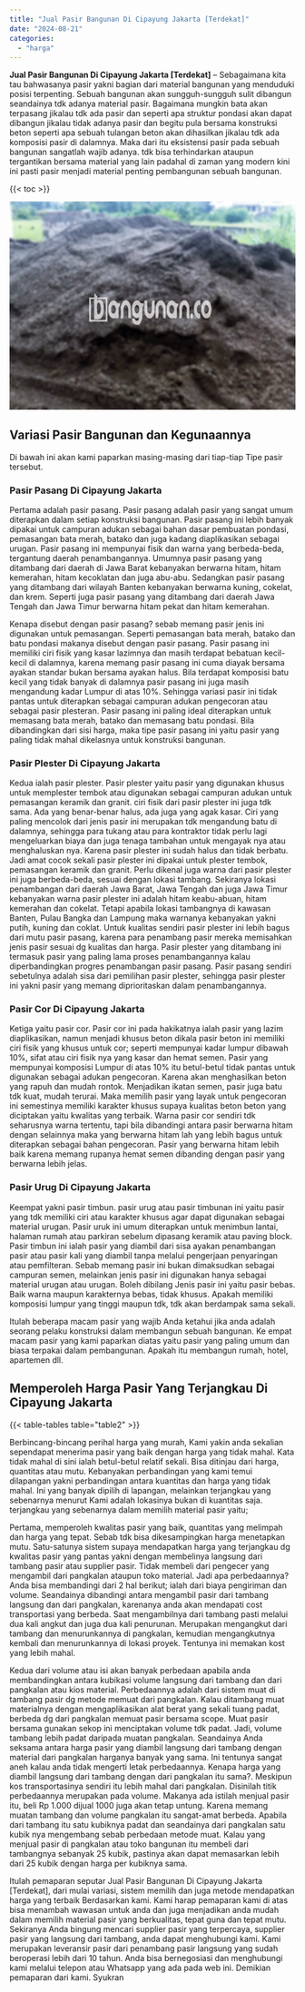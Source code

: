 ```yaml
---
title: "Jual Pasir Bangunan Di Cipayung Jakarta [Terdekat]"
date: "2024-08-21"
categories: 
  - "harga"
---
```


**Jual Pasir Bangunan Di Cipayung Jakarta \[Terdekat\]** – Sebagaimana kita tau bahwasanya pasir yakni bagian dari material bangunan yang menduduki posisi terpenting. Sebuah bangunan akan sungguh-sungguh sulit dibangun seandainya tdk adanya material pasir. Bagaimana mungkin bata akan terpasang jikalau tdk ada pasir dan seperti apa struktur pondasi akan dapat dibangun jikalau tidak adanya pasir dan begitu pula bersama konstruksi beton seperti apa sebuah tulangan beton akan dihasilkan jikalau tdk ada komposisi pasir di dalamnya. Maka dari itu eksistensi pasir pada sebuah bangunan sangatlah wajib adanya. tdk bisa terhindarkan ataupun tergantikan bersama material yang lain padahal di zaman yang modern kini ini pasti pasir menjadi material penting pembangunan sebuah bangunan.

{{< toc >}}

![Jual Pasir Bangunan Di Cipayung Jakarta [Terdekat]](/images/jual-pasir-bangunan-38.png)

## Variasi Pasir Bangunan dan Kegunaannya

Di bawah ini akan kami paparkan masing-masing dari tiap-tiap Tipe pasir tersebut.

### Pasir Pasang Di Cipayung Jakarta

Pertama adalah pasir pasang. Pasir pasang adalah pasir yang sangat umum diterapkan dalam setiap konstruksi bangunan. Pasir pasang ini lebih banyak dipakai untuk campuran adukan sebagai bahan dasar pembuatan pondasi, pemasangan bata merah, batako dan juga kadang diaplikasikan sebagai urugan. Pasir pasang ini mempunyai fisik dan warna yang berbeda-beda, tergantung daerah penambangannya. Umumnya pasir pasang yang ditambang dari daerah di Jawa Barat kebanyakan berwarna hitam, hitam kemerahan, hitam kecoklatan dan juga abu-abu. Sedangkan pasir pasang yang ditambang dari wilayah Banten kebanyakan berwarna kuning, cokelat, dan krem. Seperti juga pasir pasang yang ditambang dari daerah Jawa Tengah dan Jawa Timur berwarna hitam pekat dan hitam kemerahan.

Kenapa disebut dengan pasir pasang? sebab memang pasir jenis ini digunakan untuk pemasangan. Seperti pemasangan bata merah, batako dan batu pondasi makanya disebut dengan pasir pasang. Pasir pasang ini memiliki ciri fisik yang kasar lazimnya dan masih terdapat bebatuan kecil-kecil di dalamnya, karena memang pasir pasang ini cuma diayak bersama ayakan standar bukan bersama ayakan halus. Bila terdapat komposisi batu kecil yang tidak banyak di dalamnya pasir pasang ini juga masih mengandung kadar Lumpur di atas 10%. Sehingga variasi pasir ini tidak pantas untuk diterapkan sebagai campuran adukan pengecoran atau sebagai pasir plesteran. Pasir pasang ini paling ideal diterapkan untuk memasang bata merah, batako dan memasang batu pondasi. Bila dibandingkan dari sisi harga, maka tipe pasir pasang ini yaitu pasir yang paling tidak mahal dikelasnya untuk konstruksi bangunan.

### Pasir Plester Di Cipayung Jakarta

Kedua ialah pasir plester. Pasir plester yaitu pasir yang digunakan khusus untuk memplester tembok atau digunakan sebagai campuran adukan untuk pemasangan keramik dan granit. ciri fisik dari pasir plester ini juga tdk sama. Ada yang benar-benar halus, ada juga yang agak kasar. Ciri yang paling mencolok dari jenis pasir ini merupakan tdk mengandung batu di dalamnya, sehingga para tukang atau para kontraktor tidak perlu lagi mengeluarkan biaya dan juga tenaga tambahan untuk mengayak nya atau menghaluskan nya. Karena pasir plester ini sudah halus dan tidak berbatu. Jadi amat cocok sekali pasir plester ini dipakai untuk plester tembok, pemasangan keramik dan granit. Perlu dikenal juga warna dari pasir plester ini juga berbeda-beda, sesuai dengan lokasi tambang. Sekiranya lokasi penambangan dari daerah Jawa Barat, Jawa Tengah dan juga Jawa Timur kebanyakan warna pasir plester ini adalah hitam keabu-abuan, hitam kemerahan dan cokelat. Tetapi apabila lokasi tambangnya di kawasan Banten, Pulau Bangka dan Lampung maka warnanya kebanyakan yakni putih, kuning dan coklat. Untuk kualitas sendiri pasir plester ini lebih bagus dari mutu pasir pasang, karena para penambang pasir mereka memisahkan jenis pasir sesuai dg kualitas dan harga. Pasir plester yang ditambang ini termasuk pasir yang paling lama proses penambangannya kalau diperbandingkan progres penambangan pasir pasang. Pasir pasang sendiri sebetulnya adalah sisa dari pemilihan pasir plester, sehingga pasir plester ini yakni pasir yang memang diprioritaskan dalam penambangannya.

### Pasir Cor Di Cipayung Jakarta

Ketiga yaitu pasir cor. Pasir cor ini pada hakikatnya ialah pasir yang lazim diaplikasikan, namun menjadi khusus beton dikala pasir beton ini memiliki ciri fisik yang khusus untuk cor; seperti mempunyai kadar lumpur dibawah 10%, sifat atau ciri fisik nya yang kasar dan hemat semen. Pasir yang mempunyai komposisi Lumpur di atas 10% itu betul-betul tidak pantas untuk digunakan sebagai adukan pengecoran. Karena akan menghasilkan beton yang rapuh dan mudah rontok. Menjadikan ikatan semen, pasir juga batu tdk kuat, mudah terurai. Maka memilih pasir yang layak untuk pengecoran ini semestinya memiliki karakter khusus supaya kualitas beton beton yang diciptakan yaitu kwalitas yang terbaik. Warna pasir cor sendiri tdk seharusnya warna tertentu, tapi bila dibandingi antara pasir berwarna hitam dengan selainnya maka yang berwarna hitam lah yang lebih bagus untuk diterapkan sebagai bahan pengecoran. Pasir yang berwarna hitam lebih baik karena memang rupanya hemat semen dibanding dengan pasir yang berwarna lebih jelas.

### Pasir Urug Di Cipayung Jakarta

Keempat yakni pasir timbun. pasir urug atau pasir timbunan ini yaitu pasir yang tdk memiliki ciri atau karakter khusus agar dapat digunakan sebagai material urugan. Pasir uruk ini umum diterapkan untuk menimbun lantai, halaman rumah atau parkiran sebelum dipasang keramik atau paving block. Pasir timbun ini ialah pasir yang diambil dari sisa ayakan penambangan pasir atau pasir kali yang diambil tanpa melalui pengerjaan penyaringan atau pemfilteran. Sebab memang pasir ini bukan dimaksudkan sebagai campuran semen, melainkan jenis pasir ini digunakan hanya sebagai material urugan atau urugan. Boleh dibilang Jenis pasir ini yaitu pasir bebas. Baik warna maupun karakternya bebas, tidak khusus. Apakah memiliki komposisi lumpur yang tinggi maupun tdk, tdk akan berdampak sama sekali.

Itulah beberapa macam pasir yang wajib Anda ketahui jika anda adalah seorang pelaku konstruksi dalam membangun sebuah bangunan. Ke empat macam pasir yang kami paparkan diatas yaitu pasir yang paling umum dan biasa terpakai dalam pembangunan. Apakah itu membangun rumah, hotel, apartemen dll.

## Memperoleh Harga Pasir Yang Terjangkau Di Cipayung Jakarta

{{< table-tables table="table2" >}}

Berbincang-bincang perihal harga yang murah, Kami yakin anda sekalian sependapat menerima pasir yang baik dengan harga yang tidak mahal. Kata tidak mahal di sini ialah betul-betul relatif sekali. Bisa ditinjau dari harga, quantitas atau mutu. Kebanyakan perbandingan yang kami temui dilapangan yakni perbandingan antara kuantitas dan harga yang tidak mahal. Ini yang banyak dipilih di lapangan, melainkan terjangkau yang sebenarnya menurut Kami adalah lokasinya bukan di kuantitas saja. terjangkau yang sebenarnya dalam memilih material pasir yaitu;

Pertama, memperoleh kwalitas pasir yang baik, quantitas yang melimpah dan harga yang tepat. Sebab tdk bisa dikesampingkan harga menetapkan mutu. Satu-satunya sistem supaya mendapatkan harga yang terjangkau dg kwalitas pasir yang pantas yakni dengan membelinya langsung dari tambang pasir atau supplier pasir. Tidak membeli dari pengecer yang mengambil dari pangkalan ataupun toko material. Jadi apa perbedaannya? Anda bisa membandingi dari 2 hal berikut; ialah dari biaya pengiriman dan volume. Seandainya dibandingi antara mengambil pasir dari tambang langsung dan dari pangkalan, karenanya anda akan mendapati cost transportasi yang berbeda. Saat mengambilnya dari tambang pasti melalui dua kali angkut dan juga dua kali penurunan. Merupakan mengangkut dari tambang dan menurunkannya di pangkalan, kemudian mengangkutnya kembali dan menurunkannya di lokasi proyek. Tentunya ini memakan kost yang lebih mahal.

Kedua dari volume atau isi akan banyak perbedaan apabila anda membandingkan antara kubikasi volume langsung dari tambang dan dari pangkalan atau kios material. Perbedaannya adalah dari sistem muat di tambang pasir dg metode memuat dari pangkalan. Kalau ditambang muat materialnya dengan mengaplikasikan alat berat yang sekali tuang padat, berbeda dg dari pangkalan memuat pasir bersama scope. Muat pasir bersama gunakan sekop ini menciptakan volume tdk padat. Jadi, volume tambang lebih padat daripada muatan pangkalan. Seandainya Anda seksama antara harga pasir yang diambil langsung dari tambang dengan material dari pangkalan harganya banyak yang sama. Ini tentunya sangat aneh kalau anda tidak mengerti letak perbedaannya. Kenapa harga yang diambil langsung dari tambang dengan dari pangkalan itu sama?. Meskipun kos transportasinya sendiri itu lebih mahal dari pangkalan. Disinilah titik perbedaannya merupakan pada volume. Makanya ada istilah menjual pasir itu, beli Rp 1.000 dijual 1000 juga akan tetap untung. Karena memang muatan tambang dan volume pangkalan itu sangat-amat berbeda. Apabila dari tambang itu satu kubiknya padat dan seandainya dari pangkalan satu kubik nya mengembang sebab perbedaan metode muat. Kalau yang menjual pasir di pangkalan atau toko bangunan itu membeli dari tambangnya sebanyak 25 kubik, pastinya akan dapat memasarkan lebih dari 25 kubik dengan harga per kubiknya sama.

Itulah pemaparan seputar Jual Pasir Bangunan Di Cipayung Jakarta \[Terdekat\], dari mulai variasi, sistem memilih dan juga metode mendapatkan harga yang terbaik Berdasarkan kami. Kami harap pemaparan kami di atas bisa menambah wawasan untuk anda dan juga menjadikan anda mudah dalam memilih material pasir yang berkualitas, tepat guna dan tepat mutu. Sekiranya Anda bingung mencari supplier pasir yang terpercaya, supplier pasir yang langsung dari tambang, anda dapat menghubungi kami. Kami merupakan leveransir pasir dari penambang pasir langsung yang sudah beroperasi lebih dari 10 tahun. Anda bisa bernegosiasi dan menghubungi kami melalui telepon atau Whatsapp yang ada pada web ini. Demikian pemaparan dari kami. Syukran
